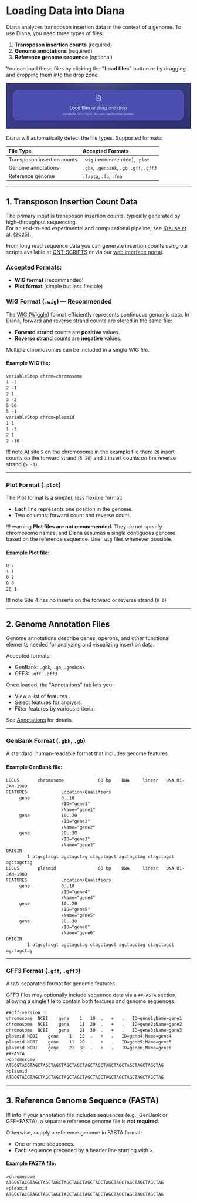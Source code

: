 # Loading Data into Diana

Diana analyzes transposon insertion data in the context of a genome. To use Diana, you need three types of files:

1. **Transposon insertion counts** (required)  
2. **Genome annotations** (required)
3. **Reference genome sequence** (optional)

You can load these files by clicking the **"Load files"** button or by dragging and dropping them into the drop zone:

![](./images/dropzone.png)

Diana will automatically detect the file types. Supported formats:

| File Type | Accepted Formats |
|:---|:---|
| Transposon insertion counts | `.wig` (recommended), `.plot` |
| Genome annotations | `.gbk`, `.genbank`, `.gb`, `.gff`, `.gff3` |
| Reference genome | `.fasta`, `.fa`, `.fna` |

---

## 1. Transposon Insertion Count Data

The primary input is transposon insertion counts, typically generated by high-throughput sequencing.  
For an end-to-end experimental and computational pipeline, see [Krause et al. (2025)](https://www.biorxiv.org/content/10.1101/2025.03.03.641140v1.abstract). 

From long read sequence data you can generate insertion counts using our scripts available at [ONT-SCRIPTS]() or via our [web interface portal](https://portal.cpg.unimelb.edu.au/tools/TraDIS-ONT).

### Accepted Formats:

- **WIG format** (recommended)
- **Plot format** (simple but less flexible)

### WIG Format (`.wig`) — Recommended

The [WIG (Wiggle)](https://asia.ensembl.org/info/website/upload/wig.html) format efficiently represents continuous genomic data. In Diana, forward and reverse strand counts are stored in the same file:

- **Forward strand** counts are **positive** values.
- **Reverse strand** counts are **negative** values.

Multiple chromosomes can be included in a single WIG file.

#### Example WIG file:

```
variableStep chrom=chromosome
1 -2
2 -1
2 1
3 -2
5 20
5 -1
variableStep chrom=plasmid
1 1
1 -3
2 1
2 -10
```

!!! note
    At site `5` on the chromosome in the example file there `20` insert counts on the forward strand (`5 20`) and `1` insert counts on the reverse strand (`5 -1`).

---

### Plot Format (`.plot`)

The Plot format is a simpler, less flexible format:

- Each line represents one position in the genome.
- Two columns: forward count and reverse count.

!!! warning
    **Plot files are not recommended**. They do not specify chromosome names, and Diana assumes a single contiguous genome based on the reference sequence. Use `.wig` files whenever possible.

#### Example Plot file:

```
0 2
1 1
0 2
0 0
20 1
```

!!! note
    Site 4 has no inserts on the forward or reverse strand (`0 0`)

---

## 2. Genome Annotation Files

Genome annotations describe genes, operons, and other functional elements needed for analyzing and visualizing insertion data.

Accepted formats:

- GenBank: `.gbk`, `.gb`, `.genbank`
- GFF3: `.gff`, `.gff3`

Once loaded, the "Annotations" tab lets you:

- View a list of features.
- Select features for analysis.
- Filter features by various criteria.

See [Annotations](/annotations) for details.

---

### GenBank Format (`.gbk`, `.gb`)

A standard, human-readable format that includes genome features.

#### Example GenBank file:

```
LOCUS       chromosome             60 bp    DNA     linear   UNA 01-JAN-1980
FEATURES             Location/Qualifiers
     gene            0..10
                     /ID="gene1"
                     /Name="gene1"
     gene            10..20
                     /ID="gene2"
                     /Name="gene2"
     gene            20..30
                     /ID="gene3"
                     /Name="gene3"
ORIGIN
        1 atgcgtacgt agctagctag ctagctagct agctagctag ctagctagct agctagctag
LOCUS       plasmid                60 bp    DNA     linear   UNA 01-JAN-1980
FEATURES             Location/Qualifiers
     gene            0..10
                     /ID="gene4"
                     /Name="gene4"
     gene            10..20
                     /ID="gene5"
                     /Name="gene5"
     gene            20..30
                     /ID="gene6"
                     /Name="gene6"
ORIGIN
        1 atgcgtacgt agctagctag ctagctagct agctagctag ctagctagct agctagctag
```

---

### GFF3 Format (`.gff`, `.gff3`)

A tab-separated format for genomic features. 


GFF3 files may optionally include sequence data via a `##FASTA` section, allowing a single file to contain both features and genome sequences.

```
##gff-version 3
chromosome	NCBI	gene	1	10	.	+	.	ID=gene1;Name=gene1
chromosome	NCBI	gene	11	20	.	+	.	ID=gene2;Name=gene2
chromosome	NCBI	gene	21	30	.	+	.	ID=gene3;Name=gene3
plasmid	NCBI	gene	1	10	.	+	.	ID=gene4;Name=gene4
plasmid	NCBI	gene	11	20	.	+	.	ID=gene5;Name=gene5
plasmid	NCBI	gene	21	30	.	+	.	ID=gene6;Name=gene6
##FASTA
>chromosome
ATGCGTACGTAGCTAGCTAGCTAGCTAGCTAGCTAGCTAGCTAGCTAGCTAGCTAGCTAG
>plasmid
ATGCGTACGTAGCTAGCTAGCTAGCTAGCTAGCTAGCTAGCTAGCTAGCTAGCTAGCTAG
```

---

## 3. Reference Genome Sequence (FASTA)

!!! info
    If your annotation file includes sequences (e.g., GenBank or GFF+FASTA), a separate reference genome file is **not required**.

Otherwise, supply a reference genome in FASTA format:

- One or more sequences.
- Each sequence preceded by a header line starting with `>`.

#### Example FASTA file:

```
>chromosome
ATGCGTACGTAGCTAGCTAGCTAGCTAGCTAGCTAGCTAGCTAGCTAGCTAGCTAGCTAG
>plasmid
ATGCGTACGTAGCTAGCTAGCTAGCTAGCTAGCTAGCTAGCTAGCTAGCTAGCTAGCTAG
```